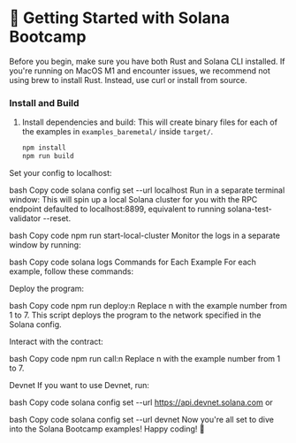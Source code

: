 # 🚀 Getting Started with Solana Bootcamp

Before you begin, make sure you have both Rust and Solana CLI installed. If you're running on MacOS M1 and encounter issues, we recommend not using brew to install Rust. Instead, use curl or install from source.

### Install and Build

1. Install dependencies and build: This will create binary files for each of the examples in `examples_baremetal/` inside `target/`.

   ```bash
   npm install
   npm run build
Set your config to localhost:

bash
Copy code
solana config set --url localhost
Run in a separate terminal window: This will spin up a local Solana cluster for you with the RPC endpoint defaulted to localhost:8899, equivalent to running solana-test-validator --reset.

bash
Copy code
npm run start-local-cluster
Monitor the logs in a separate window by running:

bash
Copy code
solana logs
Commands for Each Example
For each example, follow these commands:

Deploy the program:

bash
Copy code
npm run deploy:n
Replace n with the example number from 1 to 7. This script deploys the program to the network specified in the Solana config.

Interact with the contract:

bash
Copy code
npm run call:n
Replace n with the example number from 1 to 7.

Devnet
If you want to use Devnet, run:

bash
Copy code
solana config set --url https://api.devnet.solana.com
or

bash
Copy code
solana config set --url devnet
Now you're all set to dive into the Solana Bootcamp examples! Happy coding! 🌟
